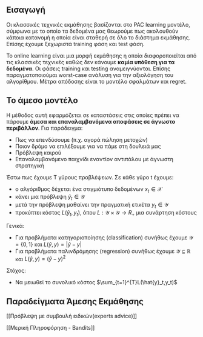 
## Εισαγωγή 

Οι κλασσικές τεχνικές εκμάθησης βασίζονται στο PAC learning μοντέλο, σύμφωνα με το οποίο τα δεδομένα μας θεωρούμε πως ακολουθούν κάποια κατανομή η οποία είναι σταθερή σε όλο το διάστημα εκμάθησης. Επίσης έχουμε ξεχωριστά training φάση και test φάση.

To online learning είναι μια μορφή εκμάθησης η οποία διαφοροποιείται από τις κλασσικές τεχνικές καθώς δεν κάνουμε **καμία υπόθεση για τα δεδομένα**. Οι φάσεις training και testing αναμειγνύονται. Επίσης παραγματοποιούμαι worst-case ανάλυση για την αξιολόγηση του αλγορίθμου. Μέτρα απόδοσης είναι το μοντέλο σφαλμάτων και regret.


## To άμεσο μοντέλο



Η μέθοδος αυτή εφαρμόζεται σε καταστάσεις στις οποίες πρέπει να πάρουμε **άμεσα και επαναλαμβανόμενα αποφάσεις σε άγνωστο περιβάλλον**. Για παράδειγμα:

- Πως να επενδύσουμε (π.χ. αγορά πώληση μετοχών)
- Ποιον δρόμο να επιλέξουμε για να πάμε στη δουλειά μας
- Πρόβλεψη καιρού
- Επαναλαμβανόμενο παιχνίδι εναντίον αντιπάλου με άγνωστη στρατηγική

Έστω πως έχουμε Τ γύρους προβλέψεων. Σε κάθε γύρο t έχουμε:

- ο αλγόριθμος δέχεται ένα στιγμιότυπο δεδομένων $x_t \in \mathcal{X}$
- κάνει μια πρόβλεψη $\hat{y}_t\in \mathcal{Y}$
- μετά την πρόβλεψη μαθαίνει την πραγματική ετικέτα $y_t \in \mathcal{Y}$
- προκύπτει κόστος $L(\hat{y}_t,y_t)$, όπου $L: \mathcal{Y} \times \mathcal{Y} \rightarrow R_+$ μια συνάρτηση κόστους

Γενικά:
- Για προβλήματα κατηγοριοποίησης (classification) συνήθως έχουμε $\mathcal{Y}=\{0,1\}$ και $L(\hat{y},y)=|\hat{y}-y|$
- Για προβλήματα παλινδρόμησης (regression) συνήθως έχουμε $\mathcal{Y} \subseteq \mathbb{R}$  και $L(\hat{y},y)=(\hat{y}-y)^2$


Στόχος:
- Να μειωθεί το συνολικό κόστος $\sum_{t=1}^{T}L(\hat{y}_t,y_t)$


## Παραδείγματα Άμεσης Εκμάθησης

[[Πρόβλεψη με συμβουλή ειδικών(experts advice)]]

[[Μερική Πληροφόρηση - Bandits]]